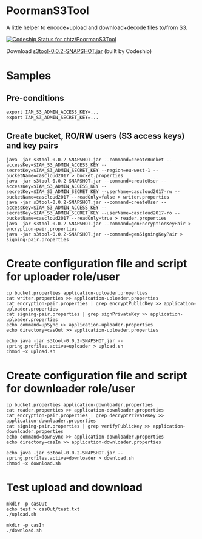 # PoormanS3Tool

A little helper to encode+upload and download+decode files to/from S3.

[ ![Codeship Status for chtz/PoormanS3Tool](https://codeship.com/projects/99154270-b4b1-0133-4775-3e023a4cadff/status?branch=master)](https://codeship.com/projects/133982)

Download [s3tool-0.0.2-SNAPSHOT.jar](https://s3-eu-west-1.amazonaws.com/www.opensource.p.iraten.ch/s3tool-0.0.2-SNAPSHOT.jar) (built by Codeship)

# Samples

## Pre-conditions

```
export IAM_S3_ADMIN_ACCESS_KEY=...
export IAM_S3_ADMIN_SECRET_KEY=... 
```

## Create bucket, RO/RW users (S3 access keys) and key pairs

```
java -jar s3tool-0.0.2-SNAPSHOT.jar --command=createBucket --accessKey=$IAM_S3_ADMIN_ACCESS_KEY --secretKey=$IAM_S3_ADMIN_SECRET_KEY --region=eu-west-1 --bucketName=cascloud2017 > bucket.properties
java -jar s3tool-0.0.2-SNAPSHOT.jar --command=createUser --accessKey=$IAM_S3_ADMIN_ACCESS_KEY --secretKey=$IAM_S3_ADMIN_SECRET_KEY --userName=cascloud2017-rw --bucketName=cascloud2017 --readOnly=false > writer.properties
java -jar s3tool-0.0.2-SNAPSHOT.jar --command=createUser --accessKey=$IAM_S3_ADMIN_ACCESS_KEY --secretKey=$IAM_S3_ADMIN_SECRET_KEY --userName=cascloud2017-ro --bucketName=cascloud2017 --readOnly=true > reader.properties
java -jar s3tool-0.0.2-SNAPSHOT.jar --command=genEncryptionKeyPair > encryption-pair.properties
java -jar s3tool-0.0.2-SNAPSHOT.jar --command=genSigningKeyPair > signing-pair.properties
```

# Create configuration file and script for uploader role/user 

```
cp bucket.properties application-uploader.properties
cat writer.properties >> application-uploader.properties
cat encryption-pair.properties | grep encryptPublicKey >> application-uploader.properties
cat signing-pair.properties | grep signPrivateKey >> application-uploader.properties
echo command=upSync >> application-uploader.properties
echo directory=casOut >> application-uploader.properties

echo java -jar s3tool-0.0.2-SNAPSHOT.jar --spring.profiles.active=uploader > upload.sh
chmod +x upload.sh
```

# Create configuration file and script for downloader role/user

```
cp bucket.properties application-downloader.properties
cat reader.properties >> application-downloader.properties
cat encryption-pair.properties | grep decryptPrivateKey >> application-downloader.properties
cat signing-pair.properties | grep verifyPublicKey >> application-downloader.properties
echo command=downSync >> application-downloader.properties
echo directory=casIn >> application-downloader.properties

echo java -jar s3tool-0.0.2-SNAPSHOT.jar --spring.profiles.active=downloader > download.sh
chmod +x download.sh
```

# Test upload and download

```
mkdir -p casOut
echo test > casOut/test.txt
./upload.sh 

mkdir -p casIn
./download.sh
```
